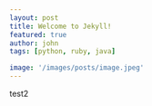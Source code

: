 ```yaml
---
layout: post
title: Welcome to Jekyll!
featured: true
author: john
tags: [python, ruby, java]

image: '/images/posts/image.jpeg'
---
```


test2